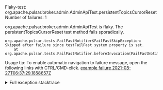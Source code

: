         
Flaky-test: org.apache.pulsar.broker.admin.AdminApiTest.persistentTopicsCursorReset
Number of failures: 1

org.apache.pulsar.broker.admin.AdminApiTest is flaky. The persistentTopicsCursorReset test method fails sporadically.

```
org.apache.pulsar.tests.FailFastNotifier$FailFastSkipException: Skipped after failure since testFailFast system property is set.
	at org.apache.pulsar.tests.FailFastNotifier.beforeInvocation(FailFastNotifier.java:88)

```

Usage tip: To enable automatic navigation to failure message, open the following links with CTRL/CMD-click.
[example failure 2021-08-27T06:37:29.1858657Z](https://github.com/apache/pulsar/runs/3440411059?check_suite_focus=true#step:9:1513)


<details>
<summary>Full exception stacktrace</summary>
<code><pre>
org.apache.pulsar.tests.FailFastNotifier$FailFastSkipException: Skipped after failure since testFailFast system property is set.
	at org.apache.pulsar.tests.FailFastNotifier.beforeInvocation(FailFastNotifier.java:88)

</pre></code>
</details>

